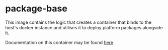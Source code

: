 # package-base

This image contains the logic that creates a container that binds to the host's docker instance and utilises it to deploy platform packages alongside it.

Documentation on this container may be found [here](https://openhie.github.io/instant/)

